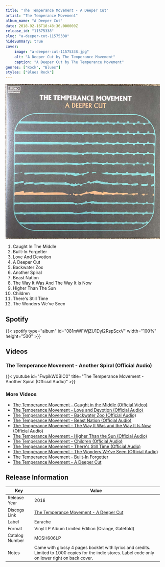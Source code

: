 ```yaml
---
title: "The Temperance Movement - A Deeper Cut"
artist: "The Temperance Movement"
album_name: "A Deeper Cut"
date: 2018-02-16T18:48:36.000000Z
release_id: "11575338"
slug: "a-deeper-cut-11575338"
hideSummary: true
cover:
    image: "a-deeper-cut-11575338.jpg"
    alt: "A Deeper Cut by The Temperance Movement"
    caption: "A Deeper Cut by The Temperance Movement"
genres: ["Rock", "Blues"]
styles: ["Blues Rock"]
---
```


![A Deeper Cut by The Temperance Movement](a-deeper-cut-11575338.jpg)

<!-- section break -->

1. Caught In The Middle
2. Built-In Forgetter
3. Love And Devotion
4. A Deeper Cut
5. Backwater Zoo
6. Another Spiral
7. Beast Nation
8. The Way It Was And The Way It Is Now
9. Higher Than The Sun
10. Children
11. There's Still Time
12. The Wonders We've Seen

<!-- section break -->


## Spotify
{{< spotify type="album" id="081mWFWjZU1Dyl2RspScxV" width="100%" height="500" >}}



## Videos
### The Temperance Movement - Another Spiral (Official Audio)
{{< youtube id="FwpikW0BIC0" title="The Temperance Movement - Another Spiral (Official Audio)" >}}<br>

### More Videos

- [The Temperance Movement - Caught in the Middle (Official Video)](https://www.youtube.com/watch?v=VMTDrY4lTDo)
- [The Temperance Movement - Love and Devotion (Official Audio)](https://www.youtube.com/watch?v=uk5EkHkd9VQ)
- [The Temperance Movement - Backwater Zoo (Official Audio)](https://www.youtube.com/watch?v=KpkDOGadvQ4)
- [The Temperance Movement - Beast Nation (Official Audio)](https://www.youtube.com/watch?v=yYxmNlMfGII)
- [The Temperance Movement - The Way It Was and the Way It Is Now (Official Audio)](https://www.youtube.com/watch?v=JXrwh4trr8U)
- [The Temperance Movement - Higher Than the Sun (Official Audio)](https://www.youtube.com/watch?v=9T3_Jw8Rb40)
- [The Temperance Movement - Children (Official Audio)](https://www.youtube.com/watch?v=e5eadiTyo2Y)
- [The Temperance Movement - There's Still Time (Official Audio)](https://www.youtube.com/watch?v=C-KWfJ7Elpw)
- [The Temperance Movement - The Wonders We've Seen (Official Audio)](https://www.youtube.com/watch?v=W_c7x8M6C-Y)
- [The Temperance Movement - Built-In Forgetter](https://www.youtube.com/watch?v=VORUDEzu89M)
- [The Temperance Movement - A Deeper Cut](https://www.youtube.com/watch?v=_seBHGQCqgU)


## Release Information
|  Key           | Value                                                |
| ---------------| ---------------------------------------------------- |
| Release Year   | 2018                                   |
| Discogs Link   | [The Temperance Movement - A Deeper Cut](https://www.discogs.com/release/11575338-The-Temperance-Movement-A-Deeper-Cut) |
| Label          | Earache |
| Format         | Vinyl LP Album Limited Edition (Orange, Gatefold) |
| Catalog Number | MOSH606LP |
| Notes | Came with glossy 4 pages booklet with lyrics and credits. Limited to 1000 copies for the indie stores. Label code only on lower right on back cover. |